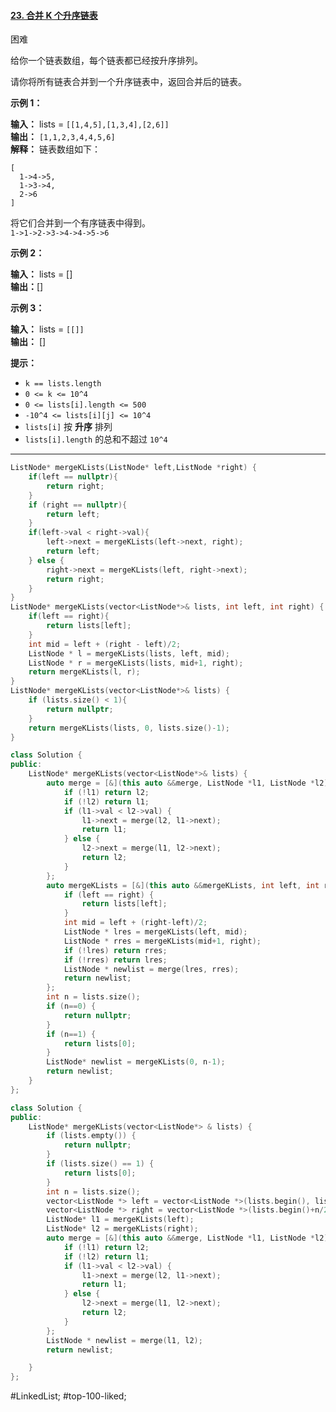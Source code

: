 #### [23. 合并 K 个升序链表](https://leetcode.cn/problems/merge-k-sorted-lists/)

困难

给你一个链表数组，每个链表都已经按升序排列。

请你将所有链表合并到一个升序链表中，返回合并后的链表。

**示例 1：**

**输入：** lists = `[[1,4,5],[1,3,4],[2,6]]`  
**输出：** `[1,1,2,3,4,4,5,6]`  
**解释：** 链表数组如下：
```
[
  1->4->5,
  1->3->4,
  2->6
]
```
将它们合并到一个有序链表中得到。  
`1->1->2->3->4->4->5->6`

**示例 2：**

**输入：** lists = []  
**输出：**[]

**示例 3：**

**输入：** lists = `[[]]`  
**输出：** []

**提示：**

-   `k == lists.length`
-   `0 <= k <= 10^4`
-   `0 <= lists[i].length <= 500`
-   `-10^4 <= lists[i][j] <= 10^4`
-   `lists[i]` 按 **升序** 排列
-   `lists[i].length` 的总和不超过 `10^4`
---- ----
```cpp
ListNode* mergeKLists(ListNode* left,ListNode *right) {
    if(left == nullptr){
        return right;
    }
    if (right == nullptr){
        return left;
    }
    if(left->val < right->val){
        left->next = mergeKLists(left->next, right);
        return left;
    } else {
        right->next = mergeKLists(left, right->next);
        return right;
    }
}
ListNode* mergeKLists(vector<ListNode*>& lists, int left, int right) {
    if(left == right){
        return lists[left];
    }
    int mid = left + (right - left)/2;
    ListNode * l = mergeKLists(lists, left, mid);
    ListNode * r = mergeKLists(lists, mid+1, right);
    return mergeKLists(l, r);
}
ListNode* mergeKLists(vector<ListNode*>& lists) {
    if (lists.size() < 1){
        return nullptr;
    }
    return mergeKLists(lists, 0, lists.size()-1);
}
```

```cpp
class Solution {
public:
    ListNode* mergeKLists(vector<ListNode*>& lists) {
        auto merge = [&](this auto &&merge, ListNode *l1, ListNode *l2) {
            if (!l1) return l2;
            if (!l2) return l1;
            if (l1->val < l2->val) {
                l1->next = merge(l2, l1->next);
                return l1;
            } else {
                l2->next = merge(l1, l2->next);
                return l2;
            }
        };
        auto mergeKLists = [&](this auto &&mergeKLists, int left, int right) -> ListNode *{
            if (left == right) {
                return lists[left];
            }
            int mid = left + (right-left)/2;
            ListNode * lres = mergeKLists(left, mid);
            ListNode * rres = mergeKLists(mid+1, right);
            if (!lres) return rres;
            if (!rres) return lres;
            ListNode * newlist = merge(lres, rres);
            return newlist;
        };
        int n = lists.size();
        if (n==0) {
            return nullptr;
        }
        if (n==1) {
            return lists[0];
        }
        ListNode* newlist = mergeKLists(0, n-1);
        return newlist;
    }
};
```

```cpp
class Solution {
public:
    ListNode* mergeKLists(vector<ListNode*> & lists) {
        if (lists.empty()) {
            return nullptr;
        }
        if (lists.size() == 1) {
            return lists[0];
        }
        int n = lists.size();
        vector<ListNode *> left = vector<ListNode *>(lists.begin(), lists.begin()+n/2);
        vector<ListNode *> right = vector<ListNode *>(lists.begin()+n/2, lists.end());
        ListNode* l1 = mergeKLists(left);
        ListNode* l2 = mergeKLists(right);
        auto merge = [&](this auto &&merge, ListNode *l1, ListNode *l2){
            if (!l1) return l2;
            if (!l2) return l1;
            if (l1->val < l2->val) {
                l1->next = merge(l2, l1->next);
                return l1;
            } else {
                l2->next = merge(l1, l2->next);
                return l2;
            }
        };
        ListNode * newlist = merge(l1, l2);
        return newlist;

    }
};
```
#LinkedList; #top-100-liked;